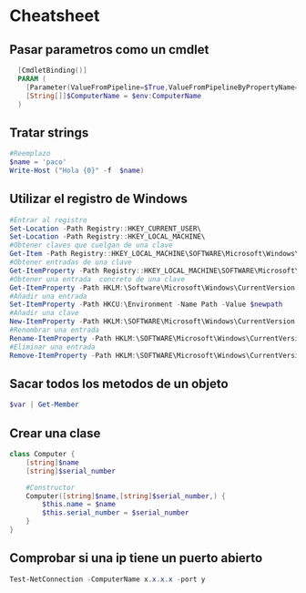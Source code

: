 # Cheatsheet

## Pasar parametros como un cmdlet

```powershell
  [CmdletBinding()]
  PARAM (
    [Parameter(ValueFromPipeline=$True,ValueFromPipelineByPropertyName=$True)]
    [String[]]$ComputerName = $env:ComputerName
  )
```

## Tratar strings

```powershell
#Reemplazo
$name = 'paco'
Write-Host ("Hola {0}" -f  $name)
```

## Utilizar el registro de Windows

```powershell
#Entrar al registro
Set-Location -Path Registry::HKEY_CURRENT_USER\
Set-Location -Path Registry::HKEY_LOCAL_MACHINE\
#Obtener claves que cuelgan de una clave
Get-Item -Path Registry::HKEY_LOCAL_MACHINE\SOFTWARE\Microsoft\Windows\CurrentVersion
#Obtener entradas de una clave
Get-ItemProperty -Path Registry::HKEY_LOCAL_MACHINE\SOFTWARE\Microsoft\Windows\CurrentVersion
#Obtener una entrada  concreto de una clave
Get-ItemProperty -Path HKLM:\Software\Microsoft\Windows\CurrentVersion -Name DevicePath
#Añadir una entrada
Set-ItemProperty -Path HKCU:\Environment -Name Path -Value $newpath
#Añadir una clave
New-ItemProperty -Path HKLM:\SOFTWARE\Microsoft\Windows\CurrentVersion -Name PowerShellPath -PropertyType String -Value $PSHome
#Renombrar una entrada
Rename-ItemProperty -Path HKLM:\SOFTWARE\Microsoft\Windows\CurrentVersion -Name PowerShellPath -NewName PSHome -passthru
#Eliminar una entrada
Remove-ItemProperty -Path HKLM:\SOFTWARE\Microsoft\Windows\CurrentVersion -Name PSHome
```

## Sacar todos los metodos de un objeto
```powershell
$var | Get-Member
```


## Crear una clase
```powershell
class Computer {
    [string]$name
    [string]$serial_number

    #Constructor
    Computer([string]$name,[string]$serial_number,) {
        $this.name = $name
        $this.serial_number = $serial_number
    }
}
```

## Comprobar si una ip tiene un puerto abierto
```powershell
Test-NetConnection -ComputerName x.x.x.x -port y
```
